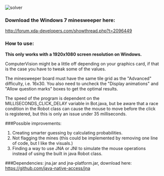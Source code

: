 ![solver](solver.gif)

### Download the Windows 7 minesweeper here:
http://forum.xda-developers.com/showthread.php?t=2096449

### How to use:
**This only works with a 1920x1080 screen resolution on Windows.**

ComputerVision might be a little off depending on your graphics card, if that is the case you have to tweak some of the values.

The minesweeper board must have the same tile grid as the "Advanced" difficulty, i.e. 16x30.
You also need to uncheck the "Display animations" and "Allow question marks" boxes to get the optimal results.

The speed of the program is dependent on the MILLISECONDS_CLICK_DELAY variable in Bot.java, but
be aware that a race condition in the Robot class can cause the mouse to move before the click
is registered, but this is only an issue under 35 milliseconds.

###Possible improvements:
1. Creating smarter guessing by calculating probabilities.
2. Not flagging the mines (this could be implemented by removing one line of code, but I like the visuals.)
3. Finding a way to use JNA or JNI to simulate the mouse operations instead of using the built in java Robot class. 
	
###Dependencies:
jna.jar and jna-platform.jar, download here:
https://github.com/java-native-access/jna




